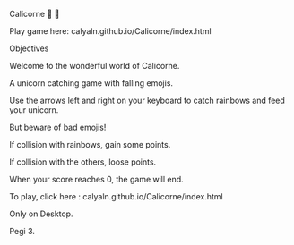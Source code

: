 Calicorne 🦄 🌈

Play game here: calyaln.github.io/Calicorne/index.html

Objectives

Welcome to the wonderful world of Calicorne.

A unicorn catching game with falling emojis.

Use the arrows left and right on your keyboard to catch rainbows and feed your unicorn.

But beware of bad emojis!

If collision with rainbows, gain some points.

If collision with the others, loose points.

When your score reaches 0, the game will end.

To play, click here : calyaln.github.io/Calicorne/index.html

Only on Desktop.

Pegi 3.
